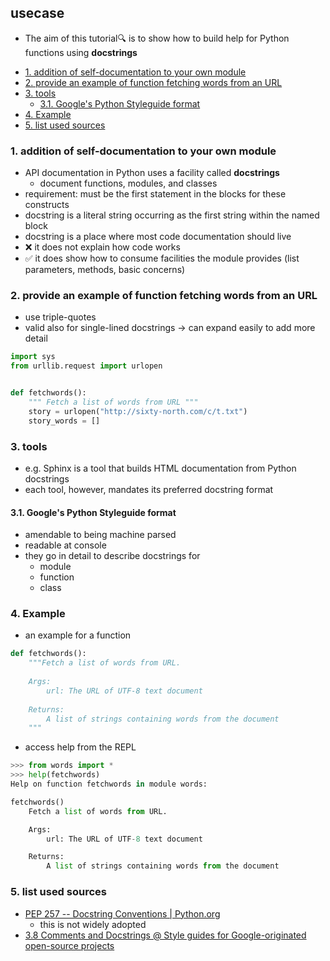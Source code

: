 ## usecase
* The aim of this tutorial🔍 is to show how to build help for Python functions using **docstrings**

<!-- TOC -->

- [1. addition of self-documentation to your own module](#1-addition-of-self-documentation-to-your-own-module)
- [2. provide an example of function fetching words from an URL](#2-provide-an-example-of-function-fetching-words-from-an-url)
- [3. tools](#3-tools)
    - [3.1. Google's Python Styleguide format](#31-googles-python-styleguide-format)
- [4. Example](#4-example)
- [5. list used sources](#5-list-used-sources)

<!-- /TOC -->

### 1. addition of self-documentation to your own module
* API documentation in Python uses a facility called **docstrings**
    * document functions, modules, and classes
* requirement: must be the first statement in the blocks for these constructs
* docstring is a literal string occurring as the first string within the named block
* docstring is a place where most code documentation should live
* ❌ it does not explain how code works
* ✅ it does show how to consume facilities the module provides (list parameters, methods, basic concerns)


### 2. provide an example of function fetching words from an URL
* use triple-quotes 
* valid also for single-lined docstrings → can expand easily to add more detail

```python
import sys
from urllib.request import urlopen


def fetchwords():
    """ Fetch a list of words from URL """
    story = urlopen("http://sixty-north.com/c/t.txt")
    story_words = []

```

### 3. tools
* e.g. Sphinx is a tool that builds HTML documentation from Python docstrings
* each tool, however, mandates its preferred docstring format

#### 3.1. Google's Python Styleguide format
* amendable to being machine parsed
* readable at console
* they go in detail to describe docstrings for
    * module
    * function
    * class

### 4. Example
* an example for a function

```python
def fetchwords():
    """Fetch a list of words from URL.
    
    Args:
        url: The URL of UTF-8 text document
    
    Returns:
        A list of strings containing words from the document
    """
```

* access help from the REPL

```python
>>> from words import *
>>> help(fetchwords)
Help on function fetchwords in module words:

fetchwords()
    Fetch a list of words from URL.

    Args:
        url: The URL of UTF-8 text document

    Returns:
        A list of strings containing words from the document
```

### 5. list used sources
* [PEP 257 -- Docstring Conventions | Python.org](https://www.python.org/dev/peps/pep-0257/)
    * this is not widely adopted
* [3.8 Comments and Docstrings @ Style guides for Google-originated open-source projects](https://google.github.io/styleguide/pyguide.html#38-comments-and-docstrings)
